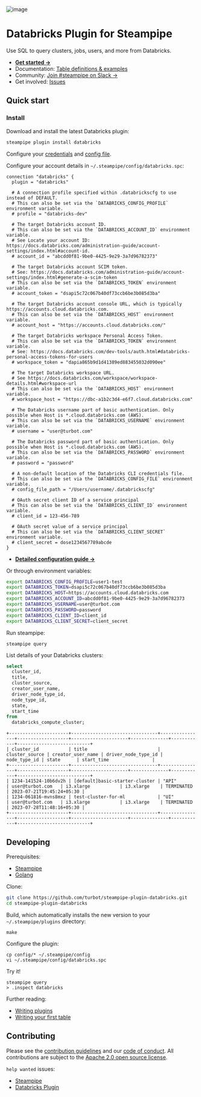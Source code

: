 ![image](https://hub.steampipe.io/images/plugins/turbot/databricks-social-graphic.png)

# Databricks Plugin for Steampipe

Use SQL to query clusters, jobs, users, and more from Databricks.

- **[Get started →](https://hub.steampipe.io/plugins/turbot/databricks)**
- Documentation: [Table definitions & examples](https://hub.steampipe.io/plugins/turbot/databricks/tables)
- Community: [Join #steampipe on Slack →](https://turbot.com/community/join)
- Get involved: [Issues](https://github.com/turbot/steampipe-plugin-databricks/issues)

## Quick start

### Install

Download and install the latest Databricks plugin:

```bash
steampipe plugin install databricks
```

Configure your [credentials](https://hub.steampipe.io/plugins/turbot/databricks#credentials) and [config file](https://hub.steampipe.io/plugins/turbot/databricks#configuration).

Configure your account details in `~/.steampipe/config/databricks.spc`:

```hcl
connection "databricks" {
  plugin = "databricks"

  # A connection profile specified within .databrickscfg to use instead of DEFAULT.
  # This can also be set via the `DATABRICKS_CONFIG_PROFILE` environment variable.
  # profile = "databricks-dev"

  # The target Databricks account ID.
  # This can also be set via the `DATABRICKS_ACCOUNT_ID` environment variable.
  # See Locate your account ID: https://docs.databricks.com/administration-guide/account-settings/index.html#account-id.
  # account_id = "abcdd0f81-9be0-4425-9e29-3a7d96782373"

  # The target Databricks account SCIM token.
  # See: https://docs.databricks.com/administration-guide/account-settings/index.html#generate-a-scim-token
  # This can also be set via the `DATABRICKS_TOKEN` environment variable.
  # account_token = "dsapi5c72c067b40df73ccb6be3b085d3ba"

  # The target Databricks account console URL, which is typically https://accounts.cloud.databricks.com.
  # This can also be set via the `DATABRICKS_HOST` environment variable.
  # account_host = "https://accounts.cloud.databricks.com/"

  # The target Databricks workspace Personal Access Token.
  # This can also be set via the `DATABRICKS_TOKEN` environment variable.
  # See: https://docs.databricks.com/dev-tools/auth.html#databricks-personal-access-tokens-for-users
  # workspace_token = "dapia865b9d1d41389ed883455032d090ee"

  # The target Databricks workspace URL.
  # See https://docs.databricks.com/workspace/workspace-details.html#workspace-url
  # This can also be set via the `DATABRICKS_HOST` environment variable.
  # workspace_host = "https://dbc-a1b2c3d4-e6f7.cloud.databricks.com"

  # The Databricks username part of basic authentication. Only possible when Host is *.cloud.databricks.com (AWS).
  # This can also be set via the `DATABRICKS_USERNAME` environment variable.
  # username = "user@turbot.com"

  # The Databricks password part of basic authentication. Only possible when Host is *.cloud.databricks.com (AWS).
  # This can also be set via the `DATABRICKS_PASSWORD` environment variable.
  # password = "password"

  # A non-default location of the Databricks CLI credentials file.
  # This can also be set via the `DATABRICKS_CONFIG_FILE` environment variable.
  # config_file_path = "/Users/username/.databrickscfg"
  
  # OAuth secret client ID of a service principal
  # This can also be set via the `DATABRICKS_CLIENT_ID` environment variable.
  # client_id = 123-456-789

  # OAuth secret value of a service principal
  # This can also be set via the `DATABRICKS_CLIENT_SECRET` environment variable.
  # client_secret = dose1234567789abcde
}
```

- **[Detailed configuration guide →](https://hub.steampipe.io/plugins/turbot/databricks#quick-start)**

Or through environment variables:

```sh
export DATABRICKS_CONFIG_PROFILE=user1-test
export DATABRICKS_TOKEN=dsapi5c72c067b40df73ccb6be3b085d3ba
export DATABRICKS_HOST=https://accounts.cloud.databricks.com
export DATABRICKS_ACCOUNT_ID=abcdd0f81-9be0-4425-9e29-3a7d96782373
export DATABRICKS_USERNAME=user@turbot.com
export DATABRICKS_PASSWORD=password
export DATABRICKS_CLIENT_ID=client_id
export DATABRICKS_CLIENT_SECRET=client_secret
```

Run steampipe:

```shell
steampipe query
```

List details of your Databricks clusters:

```sql
select
  cluster_id,
  title,
  cluster_source,
  creator_user_name,
  driver_node_type_id,
  node_type_id,
  state,
  start_time
from
  databricks_compute_cluster;
```

```
+----------------------+--------------------------------+----------------+-------------------+---------------------+--------------+------------+---------------------------+
| cluster_id           | title                          | cluster_source | creator_user_name | driver_node_type_id | node_type_id | state      | start_time                |
+----------------------+--------------------------------+----------------+-------------------+---------------------+--------------+------------+---------------------------+
| 1234-141524-10b6dv2h | [default]basic-starter-cluster | "API"          | user@turbot.com   | i3.xlarge           | i3.xlarge    | TERMINATED | 2023-07-21T19:45:24+05:30 |
| 1234-061816-mvns8mxz | test-cluster-for-ml            | "UI"           | user@turbot.com   | i3.xlarge           | i3.xlarge    | TERMINATED | 2023-07-28T11:48:16+05:30 |
+----------------------+--------------------------------+----------------+-------------------+---------------------+--------------+------------+---------------------------+
```

## Developing

Prerequisites:

- [Steampipe](https://steampipe.io/downloads)
- [Golang](https://golang.org/doc/install)

Clone:

```sh
git clone https://github.com/turbot/steampipe-plugin-databricks.git
cd steampipe-plugin-databricks
```

Build, which automatically installs the new version to your `~/.steampipe/plugins` directory:

```
make
```

Configure the plugin:

```
cp config/* ~/.steampipe/config
vi ~/.steampipe/config/databricks.spc
```

Try it!

```
steampipe query
> .inspect databricks
```

Further reading:

- [Writing plugins](https://steampipe.io/docs/develop/writing-plugins)
- [Writing your first table](https://steampipe.io/docs/develop/writing-your-first-table)

## Contributing

Please see the [contribution guidelines](https://github.com/turbot/steampipe/blob/main/CONTRIBUTING.md) and our [code of conduct](https://github.com/turbot/steampipe/blob/main/CODE_OF_CONDUCT.md). All contributions are subject to the [Apache 2.0 open source license](https://github.com/turbot/steampipe-plugin-databricks/blob/main/LICENSE).

`help wanted` issues:

- [Steampipe](https://github.com/turbot/steampipe/labels/help%20wanted)
- [Databricks Plugin](https://github.com/turbot/steampipe-plugin-databricks/labels/help%20wanted)
